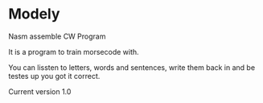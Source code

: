 # Modely
Nasm assemble CW Program


It is a program to train morsecode with.

You can lissten to letters, words and sentences, write them back in and be testes up you got it correct.

Current version 1.0 
